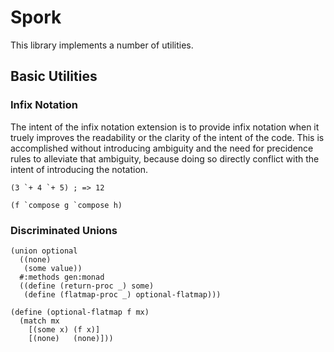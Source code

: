 Spork
=====

This library implements a number of utilities.

## Basic Utilities
### Infix Notation
The intent of the infix notation extension is to provide infix
notation when it truely improves the readability or the clarity of the
intent of the code. This is accomplished without introducing ambiguity
and the need for precidence rules to alleviate that ambiguity, because
doing so directly conflict with the intent of introducing the notation.

```racket
(3 `+ 4 `+ 5) ; => 12
```

```racket
(f `compose g `compose h)
```

### Discriminated Unions
```racket
(union optional
  ((none)
   (some value))
  #:methods gen:monad
  ((define (return-proc _) some)
   (define (flatmap-proc _) optional-flatmap)))

(define (optional-flatmap f mx)
  (match mx
    [(some x) (f x)]
    [(none)   (none)]))
```
